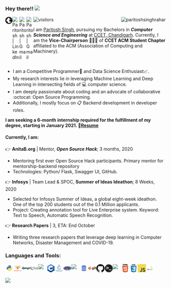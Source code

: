 ### Hey there!! <img src="https://media.giphy.com/media/hvRJCLFzcasrR4ia7z/giphy.gif" width="25px">
<img align='right' src="https://github-readme-stats.vercel.app/api?username=paritoshsinghrahar&show_icons=true&count_private=true&hide=stars" alt="paritoshsinghrahar" />

[<img align="left" alt="Paritosh | Website" width="22px" src="https://raw.githubusercontent.com/iconic/open-iconic/master/svg/globe.svg" />](https://paritoshsinghrahar.github.io/)
[<img align="left" alt="Paritosh | LinkedIn" width="22px" src="https://cdn.jsdelivr.net/npm/simple-icons@v3/icons/linkedin.svg" />](https://www.linkedin.com/in/paritoshsinghrahar/)
[<img align="left" alt="Paritosh | Gmail" width="22px" src="https://cdn.jsdelivr.net/npm/simple-icons@v3/icons/gmail.svg" />](mailto:paritoshsinghrahar@acm.org)
[<img align="left" alt="Paritosh | Gmail" width="22px" src="https://cdn.jsdelivr.net/npm/simple-icons@v3/icons/github.svg" />](https://github.com/paritoshsinghrahar)
![visitors](https://visitor-badge.laobi.icu/badge?page_id=paritoshsinghrahar.paritoshsinghrahar)

I am [Paritosh Singh](paritoshsinghrahar.github.io), pursuing my Bachelors in ***Computer Science and Engineering*** at [CCET, Chandigarh](http://www.ccet.ac.in/). 
Currently, I am the **Vice-Chairperson** 🙍🏽‍♂‍ of **CCET ACM Student Chapter** affiliated to the ACM (Association of Computing and Machinery).

<br />

- I am a Competitive Programmer🙌 and Data Science Enthusiast📈. 
- My research interests lie in leveraging Machine Learning and Deep Learning in intersecting fields of 💻 computer science.
- I am deeply passionate about coding and an advocate of collaborative :octocat:  Open Source Programming.
- Additionally, I mostly focus on 📋 Backend development in developer roles.

**I am seeking a 6-month internship required for the fulfillment of my degree, starting in January 2021. 📝[Resume](https://drive.google.com/file/d/18D7w77cQHc4aTC7M1kGG3qortDr6_Iyi/view?usp=sharing)**

#### Currently, I am:

👉 **AnitaB.org** | Mentor, ***Open Source Hack***; 3 months, 2020

* Mentoring first ever Open Source Hack participants. Primary mentor for mentorship-backend repository
* Technologies: Python/ Flask, Swagger UI, GitHub. 

👉 **Infosys** | Team Lead & SPOC, **Summer of Ideas Ideathon**; 8 Weeks, 2020
* Selected for Infosys Summer of Ideas, a global eight-week ideathon. One of the top 200 students out of the 0.1 Million applicants. 
* Project: Creating annotation tool for Live Enterprise system. Keyword: Text to Speech, Automatic Speech Recognition.  

👉 **Research Papers** | 3, ETA: End October
* Writing three research papers that leverage deep learning in Computer Networks, Disaster Management and COVID-19.

### Languages and Tools:

<img align="left" width="26px" src="https://raw.githubusercontent.com/github/explore/80688e429a7d4ef2fca1e82350fe8e3517d3494d/topics/python/python.png">
<img align="left" width="26px" src="https://raw.githubusercontent.com/github/explore/80688e429a7d4ef2fca1e82350fe8e3517d3494d/topics/tensorflow/tensorflow.png" />
<img align="left" width="26px" src="https://raw.githubusercontent.com/github/explore/80688e429a7d4ef2fca1e82350fe8e3517d3494d/topics/django/django.png" />
<img align="left" width="26px" src="https://raw.githubusercontent.com/github/explore/80688e429a7d4ef2fca1e82350fe8e3517d3494d/topics/flask/flask.png" />
<img align="left" width="26px" src="https://i.ytimg.com/an/gnvi8DrLJXI/d8b2e9bb-c3a2-4c4e-aba0-2955d98718e6_mq.jpg?v=5f2024a9">
<img align="left" width="26px" src="https://raw.githubusercontent.com/github/explore/80688e429a7d4ef2fca1e82350fe8e3517d3494d/topics/cpp/cpp.png" />
<img align="left" width="26px" src="https://raw.githubusercontent.com/github/explore/80688e429a7d4ef2fca1e82350fe8e3517d3494d/topics/c/c.png" />
<img align="left" width="26px" src="https://raw.githubusercontent.com/github/explore/ccc16358ac4530c6a69b1b80c7223cd2744dea83/topics/php/php.png" />
<img align="left" width="26px" src="https://i.ytimg.com/an/gnvi8DrLJXI/d8b2e9bb-c3a2-4c4e-aba0-2955d98718e6_mq.jpg?v=5f2024a9">
<img align="left" width="26px" src="https://raw.githubusercontent.com/github/explore/80688e429a7d4ef2fca1e82350fe8e3517d3494d/topics/sql/sql.png" />
<img width="26px" src="https://raw.githubusercontent.com/github/explore/80688e429a7d4ef2fca1e82350fe8e3517d3494d/topics/mysql/mysql.png" />
<img align="left" width="26px" src="https://raw.githubusercontent.com/github/explore/80688e429a7d4ef2fca1e82350fe8e3517d3494d/topics/git/git.png" />
<img align="left" width="26px" src="https://raw.githubusercontent.com/github/explore/78df643247d429f6cc873026c0622819ad797942/topics/github/github.png" />
<img align="left" width="26px" src="https://raw.githubusercontent.com/github/explore/80688e429a7d4ef2fca1e82350fe8e3517d3494d/topics/terminal/terminal.png" />
<img align="left" width="26px" src="https://i.ytimg.com/an/gnvi8DrLJXI/d8b2e9bb-c3a2-4c4e-aba0-2955d98718e6_mq.jpg?v=5f2024a9">
<img align="left" width="26px" src="https://raw.githubusercontent.com/github/explore/80688e429a7d4ef2fca1e82350fe8e3517d3494d/topics/html/html.png" />
<img align="left" width="26px" src="https://raw.githubusercontent.com/github/explore/80688e429a7d4ef2fca1e82350fe8e3517d3494d/topics/css/css.png" />
<img align="left" width="26px" src="https://raw.githubusercontent.com/github/explore/80688e429a7d4ef2fca1e82350fe8e3517d3494d/topics/javascript/javascript.png" />


[<img src="https://novatorem-theta-navy.vercel.app/api/spotify-playing" width="350" />](https://open.spotify.com/user/swyqyimdc12jajde4vpwd2x1b)
